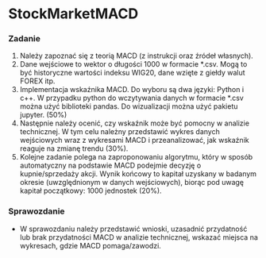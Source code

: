 # StockMarketMACD

### Zadanie

1. Należy zapoznać się z teorią MACD (z instrukcji oraz źródeł własnych).
2. Dane wejściowe to wektor o długości 1000 w formacie *.csv. Mogą to być
historyczne wartości indeksu WIG20, dane wzięte z giełdy walut FOREX itp.
3. Implementacja wskaźnika MACD. Do wyboru są dwa języki: Python i c++. W
przypadku python do wczytywania danych w formacie *.csv można użyć biblioteki
pandas. Do wizualizacji można użyć pakietu jupyter. (50%)
4. Następnie należy ocenić, czy wskaźnik może być pomocny w analizie technicznej.
W tym celu należny przedstawić wykres danych wejściowych wraz z wykresami
MACD i przeanalizować, jak wskaźnik reaguje na zmianę trendu (30%).
5. Kolejne zadanie polega na zaproponowaniu algorytmu, który w sposób automatyczny
na podstawie MACD podejmie decyzję o kupnie/sprzedaży akcji. Wynik
końcowy to kapitał uzyskany w badanym okresie (uwzględnionym w danych wejściowych),
biorąc pod uwagę kapitał początkowy: 1000 jednostek (20%).

### Sprawozdanie

* W sprawozdaniu należy przedstawić wnioski, uzasadnić przydatność lub brak przydatności
MACD w analizie technicznej, wskazać miejsca na wykresach, gdzie MACD pomaga/zawodzi.
